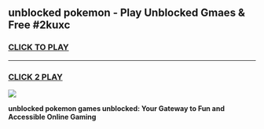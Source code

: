 
## unblocked pokemon - Play Unblocked Gmaes & Free #2kuxc
<h3>
<a href="https://news.freeplayer.one?title=unblocked_pokemon&ref=03M">CLICK TO PLAY</a></h3>
<hr>

<h3>
<a href="https://news.freeplayer.one?title=unblocked_pokemon&ref=03M">CLICK 2 PLAY</a>
  
</h3>

<a href="https://news.freeplayer.one?title=unblocked_pokemon&ref=03M"><img src="https://clearcache.store/games.png"></a>


**unblocked pokemon games unblocked: Your Gateway to Fun and Accessible Online Gaming**
